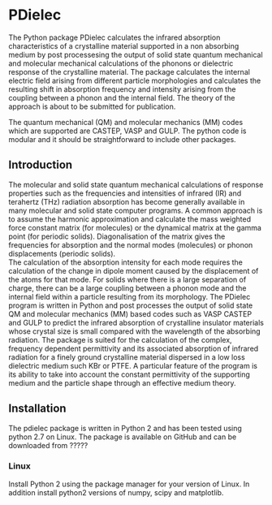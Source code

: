 # PDielec

The Python package PDielec calculates the infrared absorption characteristics of a crystalline material supported in a non absorbing medium by post processesing the output of solid state quantum mechanical and molecular mechanical calculations of the phonons or dielectric response of the crystalline material.
The package calculates the internal electric field arising from different particle morphologies and calculates the resulting shift in absorption frequency and intensity arising from the coupling between a phonon and the internal field.  The theory of the approach is about to be submitted for publication.

The quantum mechanical (QM) and molecular mechanics (MM) codes which are supported are CASTEP, VASP and GULP.  The python code is modular and it should be straightforward to include other packages.

## Introduction
The molecular and solid state quantum mechanical calculations of response properties such as the frequencies and intensities of infrared (IR) and terahertz (THz) radiation absorption has become generally available in many molecular and solid state computer programs.  A common approach is to assume the harmonic approximation and calculate the mass weighted force constant matrix (for molecules) or the dynamical matrix at the gamma point (for periodic solids).  Diagonalisation of the matrix gives the frequencies for absorption and the normal modes (molecules) or phonon displacements (periodic solids).  
The calculation of the absorption intensity for each mode requires the calculation of the change in dipole moment caused by the displacement of the atoms for that mode.  For solids where there is a large separation of charge, there can be a large coupling between a phonon mode and the internal field within a particle resulting from its morphology.  The PDielec program is written in Python and post processes the output of solid state QM and molecular mechanics (MM) based codes such as VASP CASTEP and GULP to predict the infrared absorption of crystalline insulator materials whose crystal size is small compared with the wavelength of the absorbing radiation. 
The package is suited for the calculation of the complex, frequency dependent permittivity and its associated absorption of infrared radiation for a finely ground crystalline material dispersed in a low loss dielectric medium such KBr or PTFE.  A particular feature of the program is its ability to take into account the constant permittivity of the supporting medium and the particle shape through an effective medium theory.  

## Installation
The pdielec package is written in Python 2 and has been tested using python 2.7 on Linux.
The package is available on GitHub and can be downloaded from ?????  
### Linux
Install Python 2 using the package manager for your version of Linux.  In addition install python2 versions of numpy, scipy and matplotlib.  


